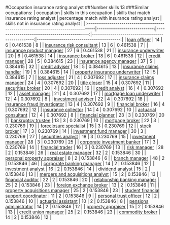 #Occupation insurance rating analyst
##Number skills 13
###Similar occupations:
| occupation                                                                        |   skills in this occupation |   skills that match insurance rating analyst |   percentage match with insurance rating analyst |   skills not in insurance rating analyst |
|:----------------------------------------------------------------------------------|----------------------------:|---------------------------------------------:|-------------------------------------------------:|-----------------------------------------:|
| [loan officer](loan_officer.md)                                                   |                          14 |                                            6 |                                         0.461538 |                                        8 |
| [insurance risk consultant](insurance_risk_consultant.md)                         |                          13 |                                            6 |                                         0.461538 |                                        7 |
| [insurance product manager](insurance_product_manager.md)                         |                          27 |                                            6 |                                         0.461538 |                                       21 |
| [insurance underwriter](insurance_underwriter.md)                                 |                          20 |                                            6 |                                         0.461538 |                                       14 |
| [insurance broker](insurance_broker.md)                                           |                          18 |                                            6 |                                         0.461538 |                                       12 |
| [credit manager](credit_manager.md)                                               |                          28 |                                            5 |                                         0.384615 |                                       23 |
| [insurance agency manager](insurance_agency_manager.md)                           |                          37 |                                            5 |                                         0.384615 |                                       32 |
| [credit adviser](credit_adviser.md)                                               |                          18 |                                            5 |                                         0.384615 |                                       13 |
| [insurance claims handler](insurance_claims_handler.md)                           |                          19 |                                            5 |                                         0.384615 |                                       14 |
| [property insurance underwriter](property_insurance_underwriter.md)               |                          12 |                                            5 |                                         0.384615 |                                        7 |
| [loss adjuster](loss_adjuster.md)                                                 |                          21 |                                            4 |                                         0.307692 |                                       17 |
| [insurance claims manager](insurance_claims_manager.md)                           |                          24 |                                            4 |                                         0.307692 |                                       20 |
| [title closer](title_closer.md)                                                   |                          15 |                                            4 |                                         0.307692 |                                       11 |
| [securities broker](securities_broker.md)                                         |                          20 |                                            4 |                                         0.307692 |                                       16 |
| [credit analyst](credit_analyst.md)                                               |                          16 |                                            4 |                                         0.307692 |                                       12 |
| [asset manager](asset_manager.md)                                                 |                          21 |                                            4 |                                         0.307692 |                                       17 |
| [mortgage loan underwriter](mortgage_loan_underwriter.md)                         |                          12 |                                            4 |                                         0.307692 |                                        8 |
| [investment adviser](investment_adviser.md)                                       |                          22 |                                            4 |                                         0.307692 |                                       18 |
| [insurance fraud investigator](insurance_fraud_investigator.md)                   |                          13 |                                            4 |                                         0.307692 |                                        9 |
| [financial broker](financial_broker.md)                                           |                          16 |                                            4 |                                         0.307692 |                                       12 |
| [insurance collector](insurance_collector.md)                                     |                          14 |                                            4 |                                         0.307692 |                                       10 |
| [actuarial consultant](actuarial_consultant.md)                                   |                          12 |                                            4 |                                         0.307692 |                                        8 |
| [financial planner](financial_planner.md)                                         |                          23 |                                            3 |                                         0.230769 |                                       20 |
| [bankruptcy trustee](bankruptcy_trustee.md)                                       |                          13 |                                            3 |                                         0.230769 |                                       10 |
| [mortgage broker](mortgage_broker.md)                                             |                          22 |                                            3 |                                         0.230769 |                                       19 |
| [foreclosure specialist](foreclosure_specialist.md)                               |                          15 |                                            3 |                                         0.230769 |                                       12 |
| [stock broker](stock_broker.md)                                                   |                          17 |                                            3 |                                         0.230769 |                                       14 |
| [investment fund manager](investment_fund_manager.md)                             |                          30 |                                            3 |                                         0.230769 |                                       27 |
| [securities analyst](securities_analyst.md)                                       |                          18 |                                            3 |                                         0.230769 |                                       15 |
| [investment manager](investment_manager.md)                                       |                          28 |                                            3 |                                         0.230769 |                                       25 |
| [corporate investment banker](corporate_investment_banker.md)                     |                          17 |                                            3 |                                         0.230769 |                                       14 |
| [financial trader](financial_trader.md)                                           |                          16 |                                            3 |                                         0.230769 |                                       13 |
| [risk manager](risk_manager.md)                                                   |                          28 |                                            2 |                                         0.153846 |                                       26 |
| [real estate manager](real_estate_manager.md)                                     |                          32 |                                            2 |                                         0.153846 |                                       30 |
| [personal property appraiser](personal_property_appraiser.md)                     |                           8 |                                            2 |                                         0.153846 |                                        6 |
| [branch manager](branch_manager.md)                                               |                          48 |                                            2 |                                         0.153846 |                                       46 |
| [corporate banking manager](corporate_banking_manager.md)                         |                          14 |                                            2 |                                         0.153846 |                                       12 |
| [investment analyst](investment_analyst.md)                                       |                          16 |                                            2 |                                         0.153846 |                                       14 |
| [dividend analyst](dividend_analyst.md)                                           |                          15 |                                            2 |                                         0.153846 |                                       13 |
| [mergers and acquisitions analyst](mergers_and_acquisitions_analyst.md)           |                          15 |                                            2 |                                         0.153846 |                                       13 |
| [financial auditor](financial_auditor.md)                                         |                          22 |                                            2 |                                         0.153846 |                                       20 |
| [relationship banking manager](relationship_banking_manager.md)                   |                          25 |                                            2 |                                         0.153846 |                                       23 |
| [foreign exchange broker](foreign_exchange_broker.md)                             |                          13 |                                            2 |                                         0.153846 |                                       11 |
| [property acquisitions manager](property_acquisitions_manager.md)                 |                          25 |                                            2 |                                         0.153846 |                                       23 |
| [student financial support coordinator](student_financial_support_coordinator.md) |                          11 |                                            2 |                                         0.153846 |                                        9 |
| [personal trust officer](personal_trust_officer.md)                               |                          12 |                                            2 |                                         0.153846 |                                       10 |
| [actuarial assistant](actuarial_assistant.md)                                     |                          10 |                                            2 |                                         0.153846 |                                        8 |
| [pensions administrator](pensions_administrator.md)                               |                          14 |                                            2 |                                         0.153846 |                                       12 |
| [property appraiser](property_appraiser.md)                                       |                          15 |                                            2 |                                         0.153846 |                                       13 |
| [credit union manager](credit_union_manager.md)                                   |                          25 |                                            2 |                                         0.153846 |                                       23 |
| [commodity broker](commodity_broker.md)                                           |                          14 |                                            2 |                                         0.153846 |                                       12 |
